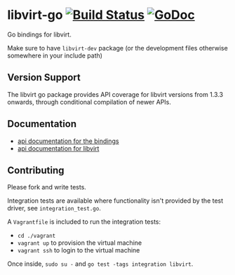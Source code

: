 # libvirt-go [![Build Status](https://travis-ci.org/rgbkrk/libvirt-go.svg?branch=master)](https://travis-ci.org/rgbkrk/libvirt-go) [![GoDoc](https://godoc.org/gopkg.in/alexzorin/libvirt-go.v2?status.svg)](http://godoc.org/gopkg.in/alexzorin/libvirt-go.v2)

Go bindings for libvirt.

Make sure to have `libvirt-dev` package (or the development files otherwise somewhere in your include path)

## Version Support

The libvirt go package provides API coverage for libvirt versions
from 1.3.3 onwards, through conditional compilation of newer APIs.

## Documentation

* [api documentation for the bindings](http://godoc.org/github.com/rgbkrk/libvirt-go)
* [api documentation for libvirt](http://libvirt.org/html/libvirt-libvirt.html)

## Contributing

Please fork and write tests.

Integration tests are available where functionality isn't provided by the test driver, see `integration_test.go`.

A `Vagrantfile` is included to run the integration tests:

* `cd ./vagrant`
* `vagrant up` to provision the virtual machine
* `vagrant ssh` to login to the virtual machine

Once inside, `sudo su -` and `go test -tags integration libvirt`.
